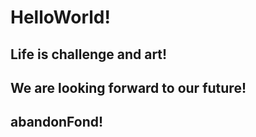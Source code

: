 # HelloWorld!



## Life is challenge and art!



## We are looking forward to our future!



## abandonFond!

